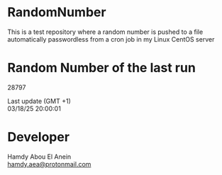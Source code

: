 # RandomNumber    
This is a test repository where a random number is pushed to a file automatically passwordless from a cron job in my Linux CentOS server    
# Random Number of the last run   
28797
      
Last update (GMT +1)    
03/18/25 20:00:01
# Developer    
Hamdy Abou El Anein   
hamdy.aea@protonmail.com
